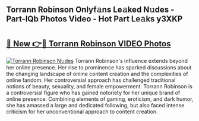 ## Torrann Robinson Onlyf𝚊ns Le𝚊ked N𝚞des - Part-lQb Photos Video - Hot Part Le𝚊ks y3XKP

# <h2><a href="http://ab89442.deff.icu/?id=Torrann+Robinson">🔗 New 👉🔴 Torrann Robinson VIDEO Photos</a></h2>

[![Torrann Robinson N𝚞des](https://i.imgur.com/rIISA9y.gif)](http://ab89442.deff.icu/?id=Torrann+Robinson)
Torrann Robinson's influence extends beyond her online presence. Her rise to prominence has sparked discussions about the changing landscape of online content creation and the complexities of online fandom. Her controversial approach has challenged traditional notions of beauty, sexuality, and female empowerment. Torrann Robinson is a controversial figure who has gained notoriety for her unique brand of online presence. Combining elements of gaming, eroticism, and dark humor, she has amassed a large and dedicated following, but also faced intense criticism for her unconventional approach to content creation.
